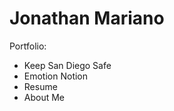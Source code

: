 Jonathan Mariano
================

Portfolio: 
- Keep San Diego Safe
- Emotion Notion
- Resume
- About Me
